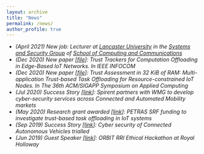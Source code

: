 ```yaml
---
layout: archive
title: "News"
permalink: /news/
author_profile: true
---
```


 * <i class="fas fa-fw fa-briefcase" aria-hidden="true" /> (April 2021) New job: Lecturer at [Lancaster University](https://www.lancaster.ac.uk/) in the [Systems and Security Group](https://ssg.lancs.ac.uk/) of [School of Computing and Communications](https://www.lancaster.ac.uk/scc/)
 * <i class="fas fa-fw fa-file" aria-hidden="true" /> (Dec 2020) New paper [[file](https://github.com/MBradbury/publications/raw/master/papers/InfoCom2021.pdf)]: 
   Trust Trackers for Computation Offloading in Edge-Based IoT Networks. In *IEEE INFOCOM* 
 * <i class="fas fa-fw fa-file" aria-hidden="true" /> (Dec 2020) New paper [[file](https://github.com/MBradbury/publications/raw/master/papers/SAC-DADS2021.pdf)]:
   Trust Assessment in 32 KiB of RAM: Multi-application Trust-based Task Offloading for Resource-constrained IoT Nodes. In *The 36th ACM/SIGAPP Symposium on Applied Computing* 
 * <i class="fas fa-fw fa-check-square" aria-hidden="true" /> (Jul 2020) Success Story [[link](https://warwick.ac.uk/fac/sci/wmg/business/success-stories/cyber-resilience/)]:
   Spirent partners with WMG to develop cyber-security services across Connected and Automated Mobility markets 
 * <i class="fas fa-fw fa-desktop" aria-hidden="true" /> (May 2020) Research grant awarded [[link](https://warwick.ac.uk/fac/sci/dcs/news/?newsItem=8a1785d8721768f401723d62f6e13f9f)]:
   PETRAS SRF funding to investigate trust-based task offloading in IoT systems 
 * <i class="fas fa-fw fa-check-square" aria-hidden="true" /> (Sep 2019) Success Story [[link](https://warwick.ac.uk/newsandevents/pressreleases/cyber_security_of/)]:
   Cyber security of Connected Autonomous Vehicles trialled 
 * <i class="fas fa-fw fa-volume-up" aria-hidden="true" /> (Jun 2019) Guest Speaker [[link](https://www.fairspacehub.org/news/2019/6/11/royal-holloway-ethical-hackathon)]:
   ORBIT RRI Ethical Hackathon at Royal Holloway

